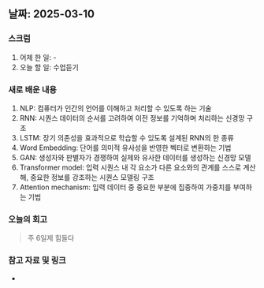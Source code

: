 ## 날짜: 2025-03-10

### 스크럼
1. 어제 한 일: -
2. 오늘 할 일: 수업듣기

### 새로 배운 내용
1. NLP: 컴퓨터가 인간의 언어를 이해하고 처리할 수 있도록 하는 기술
2. RNN: 시퀀스 데이터의 순서를 고려하여 이전 정보를 기억하며 처리하는 신경망 구조
3. LSTM: 장기 의존성을 효과적으로 학습할 수 있도록 설계된 RNN의 한 종류
4. Word Embedding: 단어를 의미적 유사성을 반영한 벡터로 변환하는 기법
5. GAN: 생성자와 판별자가 경쟁하여 실제와 유사한 데이터를 생성하는 신경망 모델
6. Transformer model: 입력 시퀀스 내 각 요소가 다른 요소와의 관계를 스스로 계산해, 중요한 정보를 강조하는 시퀀스 모델링 구조
7. Attention mechanism: 입력 데이터 중 중요한 부분에 집중하여 가중치를 부여하는 기법


### 오늘의 회고
> 주 6일제 힘들다

### 참고 자료 및 링크
-